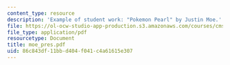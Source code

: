 ```yaml
---
content_type: resource
description: 'Example of student work: "Pokemon Pearl" by Justin Moe.'
file: https://ol-ocw-studio-app-production.s3.amazonaws.com/courses/cms-600-videogame-theory-and-analysis-fall-2007/86c843df11bbd404f041c4a61615e307_moe_pres.pdf
file_type: application/pdf
resourcetype: Document
title: moe_pres.pdf
uid: 86c843df-11bb-d404-f041-c4a61615e307
---
```

